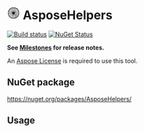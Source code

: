 # <img src="/src/icon.png" height="30px"> AsposeHelpers

[![Build status](https://ci.appveyor.com/api/projects/status/pbo5n2hxn5qh8gyw?svg=true)](https://ci.appveyor.com/project/SimonCropp/AsposeHelpers)
[![NuGet Status](https://img.shields.io/nuget/v/AsposeHelpers.svg)](https://www.nuget.org/packages/AsposeHelpers/)

**See [Milestones](../../milestones?state=closed) for release notes.**


An [Aspose License](https://purchase.aspose.com/policies/license-types) is required to use this tool.


## NuGet package

https://nuget.org/packages/AsposeHelpers/


## Usage

